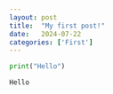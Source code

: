 ```yaml
---
layout: post
title:  "My first post!"
date:   2024-07-22
categories: ['First']
---
```


```python
print("Hello")
```

    Hello
